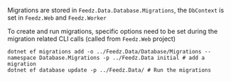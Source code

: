 Migrations are stored in `Feedz.Data.Database.Migrations`, the `DbContext` is set in `Feedz.Web` and `Feedz.Worker`

To create and run migrations, specific options need to be set during the migration related CLI calls (called from `Feedz.Web` project)

```
dotnet ef migrations add -o ../Feedz.Data/Database/Migrations --namespace Database.Migrations -p ../Feedz.Data initial # add a migration
dotnet ef database update -p ../Feedz.Data/ # Run the migrations
```